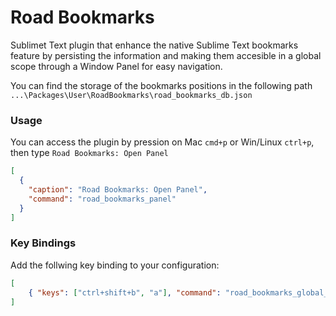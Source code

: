 # Road Bookmarks

Sublimet Text plugin that enhance the native Sublime Text bookmarks feature by persisting the information and making them accesible in a global scope through a Window Panel for easy navigation.

You can find the storage of the bookmarks positions in the following path `...\Packages\User\RoadBookmarks\road_bookmarks_db.json`

### Usage
You can access the plugin by pression on Mac `cmd+p` or Win/Linux `ctrl+p`, then type `Road Bookmarks: Open Panel`

```json
[
  {
    "caption": "Road Bookmarks: Open Panel",
    "command": "road_bookmarks_panel"
  }
]
```

### Key Bindings
Add the follwing key binding to your configuration:

```json
[
    { "keys": ["ctrl+shift+b", "a"], "command": "road_bookmarks_global_panel" }
]
```